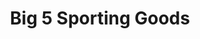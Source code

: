 ---
title: "Big 5 Sporting Goods"
url: /fresno/big-5-sporting-goods-east-kings-canyon-road/
shop: sports
---